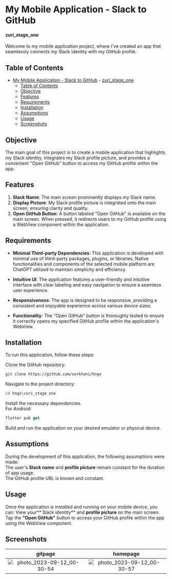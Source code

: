 # My Mobile Application - Slack to GitHub
#### zuri_stage_one

Welcome to my mobile application project, where I've created an app that seamlessly connects my Slack identity with my GitHub profile.

## Table of Contents
- [My Mobile Application - Slack to GitHub](#my-mobile-application---slack-to-github)
      - [zuri\_stage\_one](#zuri_stage_one)
  - [Table of Contents](#table-of-contents)
  - [Objective](#objective)
  - [Features](#features)
  - [Requirements](#requirements)
  - [Installation](#installation)
  - [Assumptions](#assumptions)
  - [Usage](#usage)
  - [Screenshots](#screenshots)

## Objective

The main goal of this project is to create a mobile application that highlights my Slack identity, integrates my Slack profile picture, and provides a convenient "Open GitHub" button to access my GitHub profile within the app.

## Features

1. **Slack Name**: The main screen prominently displays my Slack name.
2. **Display Picture**: My Slack profile picture is integrated onto the main screen, ensuring clarity and quality.
3. **Open GitHub Button**: A button labeled "Open GitHub" is available on the main screen. When pressed, it redirects users to my GitHub profile using a WebView component within the application.

## Requirements

- **Minimal Third-party Dependencies**: This application is developed with minimal use of third-party packages, plugins, or libraries. Native functionalities and components of the selected mobile platform are
ChatGPT
utilized to maintain simplicity and efficiency.

- **Intuitive UI**: The application features a user-friendly and intuitive interface with clear labeling and easy navigation to ensure a seamless user experience.

- **Responsiveness**: The app is designed to be responsive, providing a consistent and enjoyable experience across various device sizes.

- **Functionality**: The "Open GitHub" button is thoroughly tested to ensure it correctly opens my specified GitHub profile within the application's WebView.

## Installation
To run this application, follow these steps:

Clone the GitHub repository:

```bash
git clone https://github.com/serkhani/hngx
```
Navigate to the project directory:

```bash
cd hngx\zuri_stage_one
```

Install the necessary dependencies.  
For Android:  
```dart
flutter pub get
```
Build and run the application on your desired emulator or physical device.

## Assumptions
During the development of this application, the following assumptions were made:  
The user's **Slack name** and **profile picture** remain constant for the duration of app usage.  
The GitHub profile URL is known and constant.

## Usage
Once the application is installed and running on your mobile device, you can:
View your** Slack identity** and **profile picture** on the main screen.
Tap the **"Open GitHub"** button to access your GitHub profile within the app using the WebView component.


## Screenshots
|gitpage|homepage|
|:---:|:---:|
|![photo_2023-09-12_00-30-54](https://github.com/Serkhani/hngx/assets/66341820/4ce9c320-9533-4c84-9d55-ac22f6c6b028)| ![photo_2023-09-12_00-30-57](https://github.com/Serkhani/hngx/assets/66341820/897afef5-73cb-425e-981e-8065dcba817c)|